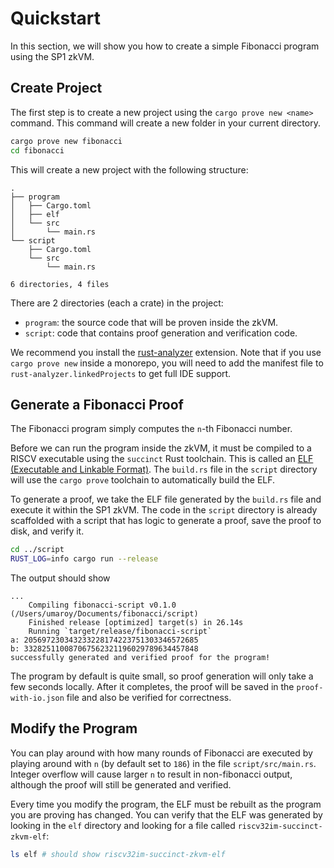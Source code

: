 # Quickstart

In this section, we will show you how to create a simple Fibonacci program using the SP1 zkVM.

## Create Project

The first step is to create a new project using the `cargo prove new <name>` command. This command will create a new folder in your current directory.

```bash
cargo prove new fibonacci
cd fibonacci
```

This will create a new project with the following structure:

```
.
├── program
│   ├── Cargo.toml
│   ├── elf
│   └── src
│       └── main.rs
└── script
    ├── Cargo.toml
    └── src
        └── main.rs

6 directories, 4 files
```

There are 2 directories (each a crate) in the project: 
- `program`: the source code that will be proven inside the zkVM.
- `script`: code that contains proof generation and verification code.

We recommend you install the [rust-analyzer](https://marketplace.visualstudio.com/items?itemName=rust-lang.rust-analyzer) extension.
Note that if you use `cargo prove new` inside a monorepo, you will need to add the manifest file to `rust-analyzer.linkedProjects` to get full IDE support.

## Generate a Fibonacci Proof

The Fibonacci program simply computes the `n`-th Fibonacci number.

Before we can run the program inside the zkVM, it must be compiled to a RISCV executable using the `succinct` Rust toolchain. This is called an [ELF (Executable and Linkable Format)](https://en.wikipedia.org/wiki/Executable_and_Linkable_Format). The `build.rs` file in the `script` directory will use the `cargo prove` toolchain to automatically build the ELF.

To generate a proof, we take the ELF file generated by the `build.rs` file and execute it within the SP1 zkVM. The code in the `script` directory is already scaffolded with a script that has logic to generate a proof, save the proof to disk, and verify it.

```bash
cd ../script
RUST_LOG=info cargo run --release
```

The output should show
```
...
    Compiling fibonacci-script v0.1.0 (/Users/umaroy/Documents/fibonacci/script)
    Finished release [optimized] target(s) in 26.14s
    Running `target/release/fibonacci-script`
a: 205697230343233228174223751303346572685
b: 332825110087067562321196029789634457848
successfully generated and verified proof for the program!
```

The program by default is quite small, so proof generation will only take a few seconds locally. After it completes, the proof will be saved in the `proof-with-io.json` file and also be verified for correctness.

## Modify the Program

You can play around with how many rounds of Fibonacci are executed by playing around with `n` (by default set to `186`) in the file `script/src/main.rs`. Integer overflow will cause larger `n` to result in non-fibonacci output, although the proof will still be generated and verified.

Every time you modify the program, the ELF must be rebuilt as the program you are proving has changed. You can verify that the ELF was generated by looking in the `elf` directory and looking for a file called `riscv32im-succinct-zkvm-elf`:
```bash
ls elf # should show riscv32im-succinct-zkvm-elf
```